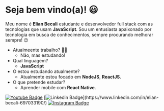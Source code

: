 # Seja bem vindo(a)! 😃

Meu nome é **Elian Becali** estudante e desenvolvedor full stack com as tecnologias que usam **JavaScript**. Sou um entusiasta apaixonado por tecnologia em busca de conhecimentos, sempre procurando melhorar sempre! 😉


- Atualmeente trabalho? 👨‍💻
  - Não, mas estudando!
- Qual linguagem?
  - **JavaScript**
- O estou estudando atualmente?
  - Atualmente estou focado em **NodeJS**, **ReactJS**.  
- O que pretende estudar?
  - Aprender mobile com **React Native**.


[![Youtube Badge](https://img.shields.io/badge/-Youtube-FF0000?style=flat-square&labelColor=FF0000&logo=youtube&logoColor=white&link=https://www.youtube.com/channel/UCJDgqgKLwt6xaVdqm4o5sjg/videos)](https://www.youtube.com/channel/UCJDgqgKLwt6xaVdqm4o5sjg/videos)   [![Linkedin Badge](https://img.shields.io/badge/-LinkedIn-blue?style=flat-square&logo=Linkedin&logoColor=white&link=https://www.linkedin.com/in/elian-becali-697033190/(https://www.linkedin.com/in/elian-becali-697033190/))](https://www.linkedin.com/in/elian-becali-697033190/)   [![Instagram Badge](https://img.shields.io/badge/-Instagram-C13584?style=flat-square&logo=Instagram&logoColor=white&link=https://www.instagram.com/elianbecali/)](https://www.instagram.com/elianbecali/)
